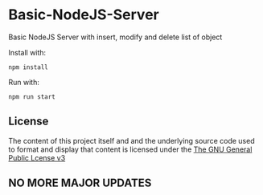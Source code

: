 
# Basic-NodeJS-Server

Basic NodeJS Server with insert, modify and delete list of object

Install with:
```shell
npm install
```

Run with:
```shell
npm run start
```
## License
The content of this project itself and and the underlying source code used to format and display that content is licensed under the [The GNU General Public Lcense v3](https://www.gnu.org/licenses/gpl-3.0.html)

## NO MORE MAJOR UPDATES
